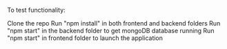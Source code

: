 To test functionality:

Clone the repo
Run "npm install" in both frontend and backend folders
Run "npm start" in the backend folder to get mongoDB database running
Run "npm start" in frontend folder to launch the application